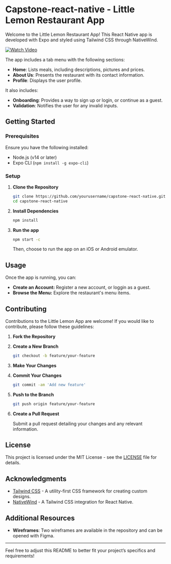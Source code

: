 # Capstone-react-native - Little Lemon Restaurant App

Welcome to the Little Lemon Restaurant App! This React Native app is developed with Expo and styled using Tailwind CSS through NativeWind. 

[![Watch Video](https://a-bv.github.io/Capstone-react-native/video/video-thumbnail.png)](https://a-bv.github.io/Capstone-react-native/video/VideoLittleLemonReactNative.mp4)

The app includes a tab menu with the following sections:
- **Home**: Lists meals, including descriptions, pictures and prices.
- **About Us**: Presents the restaurant with its contact information.
- **Profile**: Displays the user profile.

It also includes: 
- **Onboarding**: Provides a way to sign up or login, or continue as a guest.
- **Validation**: Notifies the user for any invalid inputs.

## Getting Started

### Prerequisites

Ensure you have the following installed:

- Node.js (v14 or later)
- Expo CLI (`npm install -g expo-cli`)

### Setup

1. **Clone the Repository**

    ```bash
    git clone https://github.com/yourusername/capstone-react-native.git
    cd capstone-react-native
    ```

2. **Install Dependencies**

    ```bash
    npm install
    ```

3. **Run the app**

    ```bash
    npm start -c
    ```

    Then, choose to run the app on an iOS or Android emulator.

## Usage

Once the app is running, you can:

- **Create an Account:** Register a new account, or loggin as a guest.
- **Browse the Menu:** Explore the restaurant's menu items.

## Contributing

Contributions to the Little Lemon App are welcome! If you would like to contribute, please follow these guidelines:

1. **Fork the Repository**

2. **Create a New Branch**

    ```bash
    git checkout -b feature/your-feature
    ```

3. **Make Your Changes**

4. **Commit Your Changes**

    ```bash
    git commit -am 'Add new feature'
    ```

5. **Push to the Branch**

    ```bash
    git push origin feature/your-feature
    ```

6. **Create a Pull Request**

    Submit a pull request detailing your changes and any relevant information.

## License

This project is licensed under the MIT License - see the [LICENSE](LICENSE) file for details.

## Acknowledgments

- [Tailwind CSS](https://tailwindcss.com/) - A utility-first CSS framework for creating custom designs.
- [NativeWind](https://github.com/vadimdemedes/nativewind) - A Tailwind CSS integration for React Native.

## Additional Resources

- **Wireframes**: Two wireframes are available in the repository and can be opened with Figma.

---

Feel free to adjust this README to better fit your project’s specifics and requirements!
